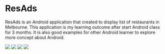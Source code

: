 ResAds
======

ResAds is an Android application that created to display list of restaurants in Melbourne. This application is my learning outcome after start Android class for 3 months. It is also good examples for other Android learner to explore more concept about Android. 

![](http://phone-price.info/res_ads/images/app/1.png)
![](http://phone-price.info/res_ads/images/app/2.png)
![](http://phone-price.info/res_ads/images/app/3.png)
![](http://phone-price.info/res_ads/images/app/4.png)


